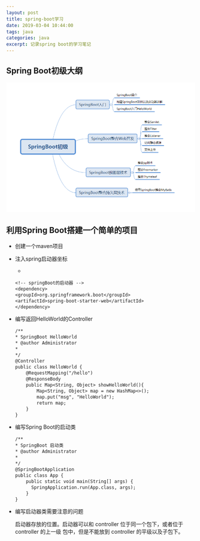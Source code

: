 ```yaml
---
layout: post
title: spring-boot学习
date: 2019-03-04 10:44:00
tags: java
categories: java
excerpt: 记录spring boot的学习笔记
---
```


## Spring Boot初级大纲



![SpringBoot初级大纲](\img\SpringBoot初级大纲.png)



## 利用Spring Boot搭建一个简单的项目

* 创建一个maven项目

* 注入spring启动器坐标

  *

  ```
  <!-- springBoot的启动器 -->
  <dependency>
  <groupId>org.springframework.boot</groupId>
  <artifactId>spring-boot-starter-web</artifactId>
  </dependency>
  ```

* 编写返回HelloWorld的Controller

  ```
  /**
  * SpringBoot HelloWorld
  * @author Administrator
  *
  */
  @Controller
  public class HelloWorld {
      @RequestMapping("/hello")
      @ResponseBody
      public Map<String, Object> showHelloWorld(){
          Map<String, Object> map = new HashMap<>();
          map.put("msg", "HelloWorld");
          return map;
      }
  }
  ```

  

* 编写Spring Boot的启动类

  ```
  /**
  * SpringBoot 启动类
  * @author Administrator
  *
  */
  @SpringBootApplication
  public class App {
      public static void main(String[] args) {
      	SpringApplication.run(App.class, args);
      }
  }
  ```

* 编写启动器类需要注意的问题

  启动器存放的位置。启动器可以和 controller 位于同一个包下，或者位于 controller 的上一级
  包中，但是不能放到 controller 的平级以及子包下。

